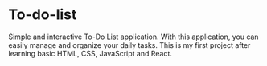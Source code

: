 # To-do-list
Simple and interactive To-Do List application. With this application, you can easily manage and organize your daily tasks. This is my first project after learning basic HTML, CSS, JavaScript and React.
